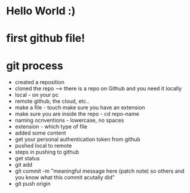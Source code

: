 # Hello World :)

# first github file!

# git process

- created a reposition 
- cloned the repo --> there is a repo on Github and you need it locally
- local - on your pc
- remote github, the cloud, etc..
- make a file - touch <new-file-name> make sure you have an extension
- make sure you are inside the repo - cd repo-name
- naming ocnventions - lowercase, no spaces
- extension - which type of file
- added some content 
- get your personal authentication token from github 
- pushed local to remote 
- steps in pushing to github
- get status
- git add <file-name>
- git commit -m "meaningful message here (patch note) so others and you know what this commit acutally did"
- git push origin <branch-name>

